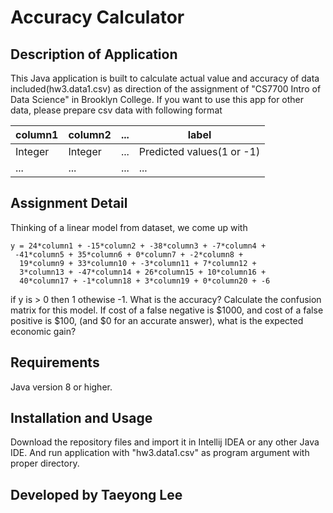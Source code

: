 # Accuracy Calculator

## Description of Application
This Java application is built to calculate actual value and accuracy of data included(hw3.data1.csv) as direction of the assignment of "CS7700 Intro of Data Science" in Brooklyn College.
If you want to use this app for other data, please prepare csv data with following format

| column1 | column2 | ... | label |
|---------|---------|-----|-------|
| Integer | Integer | ... | Predicted values(1 or -1) |
| ... | ...| ...| ...|

## Assignment Detail
Thinking of a linear model from dataset, we come up with
```
y = 24*column1 + -15*column2 + -38*column3 + -7*column4 +
 -41*column5 + 35*column6 + 0*column7 + -2*column8 +
  19*column9 + 33*column10 + -3*column11 + 7*column12 +
  3*column13 + -47*column14 + 26*column15 + 10*column16 +
  40*column17 + -1*column18 + 3*column19 + 0*column20 + -6 
```

if y is > 0 then 1 othewise -1.
What is the accuracy? Calculate the confusion matrix for this model.
If cost of a false negative is $1000, and cost of a false positive is $100, (and $0 for an accurate answer), what is the expected economic gain?

## Requirements
Java version 8 or higher.

## Installation and Usage
Download the repository files and import it in Intellij IDEA or any other Java IDE.
And run application with "hw3.data1.csv" as program argument with proper directory. 

## Developed by Taeyong Lee
